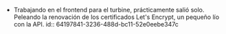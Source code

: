 - Trabajando en el frontend para el turbine, prácticamente salió solo. Peleando la renovación de los certificados Let's Encrypt, un pequeño lío con la API.
  id:: 64197841-3236-488d-bc11-52e0eebe347c